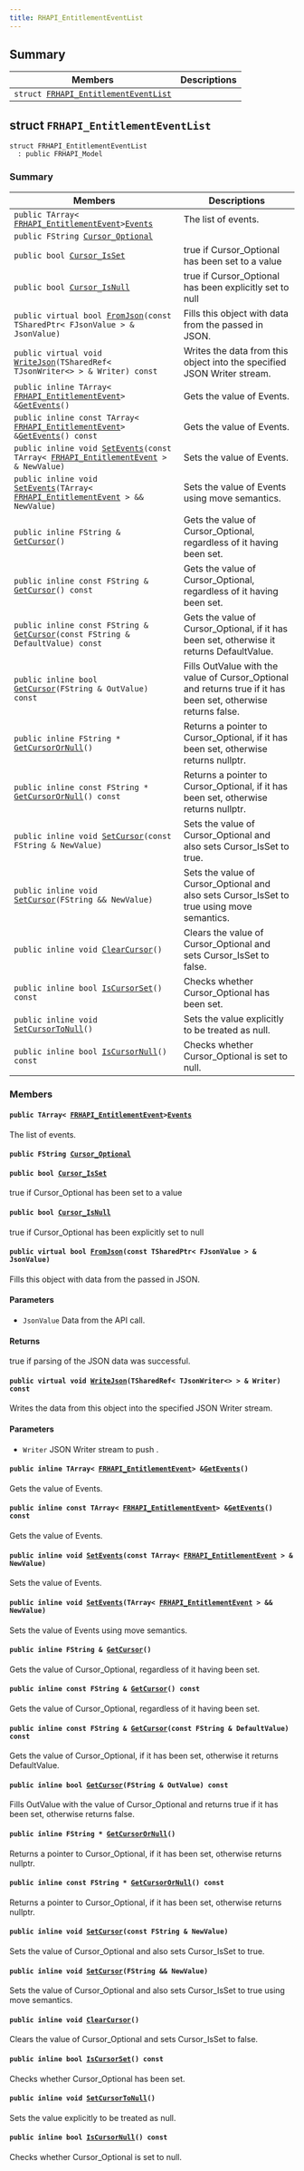 ```yaml
---
title: RHAPI_EntitlementEventList
---
```


## Summary

 Members                        | Descriptions                                
--------------------------------|---------------------------------------------
`struct `[`FRHAPI_EntitlementEventList`](#structFRHAPI__EntitlementEventList) | 

## struct `FRHAPI_EntitlementEventList` <a id="structFRHAPI__EntitlementEventList"></a>

```
struct FRHAPI_EntitlementEventList
  : public FRHAPI_Model
```

### Summary

 Members                        | Descriptions                                
--------------------------------|---------------------------------------------
`public TArray< `[`FRHAPI_EntitlementEvent`](RHAPI_EntitlementEvent.md#structFRHAPI__EntitlementEvent)` > `[`Events`](#structFRHAPI__EntitlementEventList_1a3f05027a0a92306457e4e110ac0bb94f) | The list of events.
`public FString `[`Cursor_Optional`](#structFRHAPI__EntitlementEventList_1a408ef5f5bcc7a30ccd70aef3dc2b725b) | 
`public bool `[`Cursor_IsSet`](#structFRHAPI__EntitlementEventList_1ac03319ea77109225c8aab85baac83423) | true if Cursor_Optional has been set to a value
`public bool `[`Cursor_IsNull`](#structFRHAPI__EntitlementEventList_1aa42cafaf52f0066382ec888a00a32f87) | true if Cursor_Optional has been explicitly set to null
`public virtual bool `[`FromJson`](#structFRHAPI__EntitlementEventList_1ad02c5e9cf0c7f78082a43a7c6df53f82)`(const TSharedPtr< FJsonValue > & JsonValue)` | Fills this object with data from the passed in JSON.
`public virtual void `[`WriteJson`](#structFRHAPI__EntitlementEventList_1a508ba63137f25f37784c7de9c6fd9c1e)`(TSharedRef< TJsonWriter<> > & Writer) const` | Writes the data from this object into the specified JSON Writer stream.
`public inline TArray< `[`FRHAPI_EntitlementEvent`](RHAPI_EntitlementEvent.md#structFRHAPI__EntitlementEvent)` > & `[`GetEvents`](#structFRHAPI__EntitlementEventList_1a69c7fbb228aff4e5c377a8e2b67a7d7f)`()` | Gets the value of Events.
`public inline const TArray< `[`FRHAPI_EntitlementEvent`](RHAPI_EntitlementEvent.md#structFRHAPI__EntitlementEvent)` > & `[`GetEvents`](#structFRHAPI__EntitlementEventList_1a6c69cb78b333b24834182be534671e9d)`() const` | Gets the value of Events.
`public inline void `[`SetEvents`](#structFRHAPI__EntitlementEventList_1ab93fb31f064e847fd1bf83fa2e0f726d)`(const TArray< `[`FRHAPI_EntitlementEvent`](RHAPI_EntitlementEvent.md#structFRHAPI__EntitlementEvent)` > & NewValue)` | Sets the value of Events.
`public inline void `[`SetEvents`](#structFRHAPI__EntitlementEventList_1a5819169e8082c2546bbe8adb48fd2023)`(TArray< `[`FRHAPI_EntitlementEvent`](RHAPI_EntitlementEvent.md#structFRHAPI__EntitlementEvent)` > && NewValue)` | Sets the value of Events using move semantics.
`public inline FString & `[`GetCursor`](#structFRHAPI__EntitlementEventList_1a291bc86cc9a6534ce82ebfdc2aa896a2)`()` | Gets the value of Cursor_Optional, regardless of it having been set.
`public inline const FString & `[`GetCursor`](#structFRHAPI__EntitlementEventList_1a82a43d8f3b2b082259a62a113ae2ec92)`() const` | Gets the value of Cursor_Optional, regardless of it having been set.
`public inline const FString & `[`GetCursor`](#structFRHAPI__EntitlementEventList_1a7117df38efd17219b8a7681bf993f90f)`(const FString & DefaultValue) const` | Gets the value of Cursor_Optional, if it has been set, otherwise it returns DefaultValue.
`public inline bool `[`GetCursor`](#structFRHAPI__EntitlementEventList_1aa85c0365ed689379000cfa35e2dc55a9)`(FString & OutValue) const` | Fills OutValue with the value of Cursor_Optional and returns true if it has been set, otherwise returns false.
`public inline FString * `[`GetCursorOrNull`](#structFRHAPI__EntitlementEventList_1a39b27a9f3a7ae886ff5f36dac6728f49)`()` | Returns a pointer to Cursor_Optional, if it has been set, otherwise returns nullptr.
`public inline const FString * `[`GetCursorOrNull`](#structFRHAPI__EntitlementEventList_1a4f273b8ff3be7136e956e4674753de56)`() const` | Returns a pointer to Cursor_Optional, if it has been set, otherwise returns nullptr.
`public inline void `[`SetCursor`](#structFRHAPI__EntitlementEventList_1aad3eb200ef55d113aea11a8e19609c23)`(const FString & NewValue)` | Sets the value of Cursor_Optional and also sets Cursor_IsSet to true.
`public inline void `[`SetCursor`](#structFRHAPI__EntitlementEventList_1a5cf732a8165b81e2ddde2435ad36cc3d)`(FString && NewValue)` | Sets the value of Cursor_Optional and also sets Cursor_IsSet to true using move semantics.
`public inline void `[`ClearCursor`](#structFRHAPI__EntitlementEventList_1ad53ca1646a6b5f74c4fcc9fd64d63c0f)`()` | Clears the value of Cursor_Optional and sets Cursor_IsSet to false.
`public inline bool `[`IsCursorSet`](#structFRHAPI__EntitlementEventList_1a495d29458e447466a5d54cabb0559b5b)`() const` | Checks whether Cursor_Optional has been set.
`public inline void `[`SetCursorToNull`](#structFRHAPI__EntitlementEventList_1a676b28581f03278cd9123fe9aa40cd50)`()` | Sets the value explicitly to be treated as null.
`public inline bool `[`IsCursorNull`](#structFRHAPI__EntitlementEventList_1a248cf19359da14a0e0d109dd90dded77)`() const` | Checks whether Cursor_Optional is set to null.

### Members

#### `public TArray< `[`FRHAPI_EntitlementEvent`](RHAPI_EntitlementEvent.md#structFRHAPI__EntitlementEvent)` > `[`Events`](#structFRHAPI__EntitlementEventList_1a3f05027a0a92306457e4e110ac0bb94f) <a id="structFRHAPI__EntitlementEventList_1a3f05027a0a92306457e4e110ac0bb94f"></a>

The list of events.

#### `public FString `[`Cursor_Optional`](#structFRHAPI__EntitlementEventList_1a408ef5f5bcc7a30ccd70aef3dc2b725b) <a id="structFRHAPI__EntitlementEventList_1a408ef5f5bcc7a30ccd70aef3dc2b725b"></a>

#### `public bool `[`Cursor_IsSet`](#structFRHAPI__EntitlementEventList_1ac03319ea77109225c8aab85baac83423) <a id="structFRHAPI__EntitlementEventList_1ac03319ea77109225c8aab85baac83423"></a>

true if Cursor_Optional has been set to a value

#### `public bool `[`Cursor_IsNull`](#structFRHAPI__EntitlementEventList_1aa42cafaf52f0066382ec888a00a32f87) <a id="structFRHAPI__EntitlementEventList_1aa42cafaf52f0066382ec888a00a32f87"></a>

true if Cursor_Optional has been explicitly set to null

#### `public virtual bool `[`FromJson`](#structFRHAPI__EntitlementEventList_1ad02c5e9cf0c7f78082a43a7c6df53f82)`(const TSharedPtr< FJsonValue > & JsonValue)` <a id="structFRHAPI__EntitlementEventList_1ad02c5e9cf0c7f78082a43a7c6df53f82"></a>

Fills this object with data from the passed in JSON.

#### Parameters
* `JsonValue` Data from the API call.

#### Returns
true if parsing of the JSON data was successful.

#### `public virtual void `[`WriteJson`](#structFRHAPI__EntitlementEventList_1a508ba63137f25f37784c7de9c6fd9c1e)`(TSharedRef< TJsonWriter<> > & Writer) const` <a id="structFRHAPI__EntitlementEventList_1a508ba63137f25f37784c7de9c6fd9c1e"></a>

Writes the data from this object into the specified JSON Writer stream.

#### Parameters
* `Writer` JSON Writer stream to push .

#### `public inline TArray< `[`FRHAPI_EntitlementEvent`](RHAPI_EntitlementEvent.md#structFRHAPI__EntitlementEvent)` > & `[`GetEvents`](#structFRHAPI__EntitlementEventList_1a69c7fbb228aff4e5c377a8e2b67a7d7f)`()` <a id="structFRHAPI__EntitlementEventList_1a69c7fbb228aff4e5c377a8e2b67a7d7f"></a>

Gets the value of Events.

#### `public inline const TArray< `[`FRHAPI_EntitlementEvent`](RHAPI_EntitlementEvent.md#structFRHAPI__EntitlementEvent)` > & `[`GetEvents`](#structFRHAPI__EntitlementEventList_1a6c69cb78b333b24834182be534671e9d)`() const` <a id="structFRHAPI__EntitlementEventList_1a6c69cb78b333b24834182be534671e9d"></a>

Gets the value of Events.

#### `public inline void `[`SetEvents`](#structFRHAPI__EntitlementEventList_1ab93fb31f064e847fd1bf83fa2e0f726d)`(const TArray< `[`FRHAPI_EntitlementEvent`](RHAPI_EntitlementEvent.md#structFRHAPI__EntitlementEvent)` > & NewValue)` <a id="structFRHAPI__EntitlementEventList_1ab93fb31f064e847fd1bf83fa2e0f726d"></a>

Sets the value of Events.

#### `public inline void `[`SetEvents`](#structFRHAPI__EntitlementEventList_1a5819169e8082c2546bbe8adb48fd2023)`(TArray< `[`FRHAPI_EntitlementEvent`](RHAPI_EntitlementEvent.md#structFRHAPI__EntitlementEvent)` > && NewValue)` <a id="structFRHAPI__EntitlementEventList_1a5819169e8082c2546bbe8adb48fd2023"></a>

Sets the value of Events using move semantics.

#### `public inline FString & `[`GetCursor`](#structFRHAPI__EntitlementEventList_1a291bc86cc9a6534ce82ebfdc2aa896a2)`()` <a id="structFRHAPI__EntitlementEventList_1a291bc86cc9a6534ce82ebfdc2aa896a2"></a>

Gets the value of Cursor_Optional, regardless of it having been set.

#### `public inline const FString & `[`GetCursor`](#structFRHAPI__EntitlementEventList_1a82a43d8f3b2b082259a62a113ae2ec92)`() const` <a id="structFRHAPI__EntitlementEventList_1a82a43d8f3b2b082259a62a113ae2ec92"></a>

Gets the value of Cursor_Optional, regardless of it having been set.

#### `public inline const FString & `[`GetCursor`](#structFRHAPI__EntitlementEventList_1a7117df38efd17219b8a7681bf993f90f)`(const FString & DefaultValue) const` <a id="structFRHAPI__EntitlementEventList_1a7117df38efd17219b8a7681bf993f90f"></a>

Gets the value of Cursor_Optional, if it has been set, otherwise it returns DefaultValue.

#### `public inline bool `[`GetCursor`](#structFRHAPI__EntitlementEventList_1aa85c0365ed689379000cfa35e2dc55a9)`(FString & OutValue) const` <a id="structFRHAPI__EntitlementEventList_1aa85c0365ed689379000cfa35e2dc55a9"></a>

Fills OutValue with the value of Cursor_Optional and returns true if it has been set, otherwise returns false.

#### `public inline FString * `[`GetCursorOrNull`](#structFRHAPI__EntitlementEventList_1a39b27a9f3a7ae886ff5f36dac6728f49)`()` <a id="structFRHAPI__EntitlementEventList_1a39b27a9f3a7ae886ff5f36dac6728f49"></a>

Returns a pointer to Cursor_Optional, if it has been set, otherwise returns nullptr.

#### `public inline const FString * `[`GetCursorOrNull`](#structFRHAPI__EntitlementEventList_1a4f273b8ff3be7136e956e4674753de56)`() const` <a id="structFRHAPI__EntitlementEventList_1a4f273b8ff3be7136e956e4674753de56"></a>

Returns a pointer to Cursor_Optional, if it has been set, otherwise returns nullptr.

#### `public inline void `[`SetCursor`](#structFRHAPI__EntitlementEventList_1aad3eb200ef55d113aea11a8e19609c23)`(const FString & NewValue)` <a id="structFRHAPI__EntitlementEventList_1aad3eb200ef55d113aea11a8e19609c23"></a>

Sets the value of Cursor_Optional and also sets Cursor_IsSet to true.

#### `public inline void `[`SetCursor`](#structFRHAPI__EntitlementEventList_1a5cf732a8165b81e2ddde2435ad36cc3d)`(FString && NewValue)` <a id="structFRHAPI__EntitlementEventList_1a5cf732a8165b81e2ddde2435ad36cc3d"></a>

Sets the value of Cursor_Optional and also sets Cursor_IsSet to true using move semantics.

#### `public inline void `[`ClearCursor`](#structFRHAPI__EntitlementEventList_1ad53ca1646a6b5f74c4fcc9fd64d63c0f)`()` <a id="structFRHAPI__EntitlementEventList_1ad53ca1646a6b5f74c4fcc9fd64d63c0f"></a>

Clears the value of Cursor_Optional and sets Cursor_IsSet to false.

#### `public inline bool `[`IsCursorSet`](#structFRHAPI__EntitlementEventList_1a495d29458e447466a5d54cabb0559b5b)`() const` <a id="structFRHAPI__EntitlementEventList_1a495d29458e447466a5d54cabb0559b5b"></a>

Checks whether Cursor_Optional has been set.

#### `public inline void `[`SetCursorToNull`](#structFRHAPI__EntitlementEventList_1a676b28581f03278cd9123fe9aa40cd50)`()` <a id="structFRHAPI__EntitlementEventList_1a676b28581f03278cd9123fe9aa40cd50"></a>

Sets the value explicitly to be treated as null.

#### `public inline bool `[`IsCursorNull`](#structFRHAPI__EntitlementEventList_1a248cf19359da14a0e0d109dd90dded77)`() const` <a id="structFRHAPI__EntitlementEventList_1a248cf19359da14a0e0d109dd90dded77"></a>

Checks whether Cursor_Optional is set to null.

